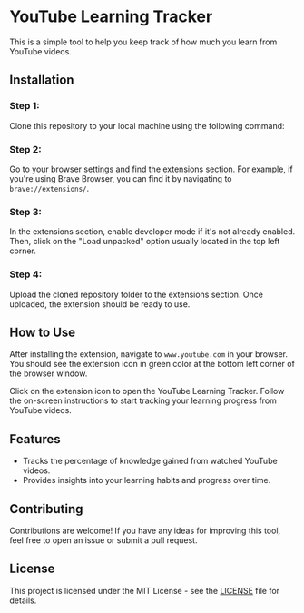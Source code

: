 # YouTube Learning Tracker

This is a simple tool to help you keep track of how much you learn from YouTube videos.

## Installation

### Step 1:
Clone this repository to your local machine using the following command:


### Step 2:
Go to your browser settings and find the extensions section. For example, if you're using Brave Browser, you can find it by navigating to `brave://extensions/`.

### Step 3:
In the extensions section, enable developer mode if it's not already enabled. Then, click on the "Load unpacked" option usually located in the top left corner.

### Step 4:
Upload the cloned repository folder to the extensions section. Once uploaded, the extension should be ready to use.

## How to Use

After installing the extension, navigate to `www.youtube.com` in your browser. You should see the extension icon in green color at the bottom left corner of the browser window.

Click on the extension icon to open the YouTube Learning Tracker. Follow the on-screen instructions to start tracking your learning progress from YouTube videos.

## Features

- Tracks the percentage of knowledge gained from watched YouTube videos.
- Provides insights into your learning habits and progress over time.

## Contributing

Contributions are welcome! If you have any ideas for improving this tool, feel free to open an issue or submit a pull request.

## License

This project is licensed under the MIT License - see the [LICENSE](LICENSE) file for details.
